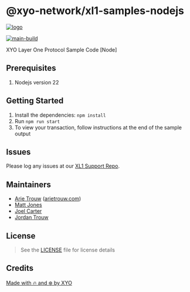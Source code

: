 # @xyo-network/xl1-samples-nodejs

[![logo][]](https://xyo.network)

[![main-build][]][main-build-link]

XYO Layer One Protocol Sample Code [Node]

## Prerequisites

1. Nodejs version 22

## Getting Started

1. Install the dependencies: `npm install`
1. Run `npm run start`
1. To view your transaction, follow instructions at the end of the sample output

## Issues

Please log any issues at our [XL1 Support Repo](https://github.com/XYOracleNetwork/xl1-issues).

## Maintainers

-   [Arie Trouw](https://github.com/arietrouw) ([arietrouw.com](https://arietrouw.com))
-   [Matt Jones](https://github.com/jonesmac)
-   [Joel Carter](https://github.com/JoelBCarter)
-   [Jordan Trouw](https://github.com/jordantrouw)

## License

> See the [LICENSE](LICENSE) file for license details

## Credits

[Made with 🔥 and ❄️ by XYO](https://xyo.network)

[logo]: https://cdn.xy.company/img/brand/XYO_full_colored.png

[main-build]: https://github.com/XYOracleNetwork/xl1-samples-nodejs/actions/workflows/build.yml/badge.svg
[main-build-link]: https://github.com/XYOracleNetwork/xl1-samples-nodejs/actions/workflows/build.yml